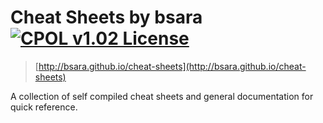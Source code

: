 # Cheat Sheets by bsara [![CPOL v1.02 License](https://img.shields.io/badge/license-CPOL--1.02-blue.svg?style=flat-square)](http://bsara.github.io/cheat-sheets/license)

> [http://bsara.github.io/cheat-sheets](http://bsara.github.io/cheat-sheets)

A collection of self compiled cheat sheets and general documentation for quick reference.
